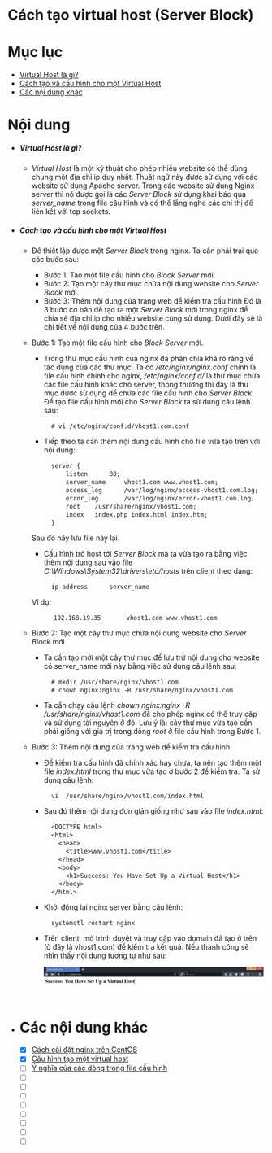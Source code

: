 # Cách tạo virtual host (Server Block)


# Mục lục

- [Virtual Host là gì?](#virtual-host)
- [Cách tạo và cấu hình cho một Virtual Host](#configure)
- [Các nội dung khác](#content-others)


# Nội dung

- ##### <a name="virtual-host">Virtual Host là gì?</a>
	
	+ *Virtual Host* là một kỹ thuật cho phép nhiều website có thể dùng chung một địa chỉ ip duy nhất. Thuật ngữ này được sử dụng với các website sử dụng Apache server. Trong các website sử dụng Nginx server thì nó được gọi là các *Server Block* sử dụng khai báo qua *server_name* trong file cấu hình và có thể lắng nghe các chỉ thị để liên kết với tcp sockets.


- ##### <a name="configure">Cách tạo và cấu hình cho một Virtual Host</a>

	+ Để thiết lập được một *Server Block* trong nginx. Ta cần phải trải qua các bước sau:
		
		* Bước 1: Tạo một file cấu hình cho *Block Server* mới.
		* Bước 2: Tạo một cây thư mục chứa nội dung website cho *Server Block* mới.
		* Bước 3: Thêm nội dung của trang web để kiểm tra cấu hình
	Đó là 3 bước cơ bản để tạo ra một *Server Block* mới trong nginx để chia sẻ địa chỉ ip cho nhiều website cùng sử dụng. Dưới đây sẽ là chi tiết về nội dung của 4 bước trên.



	+ Bước 1: Tạo một file cấu hình cho *Block Server* mới.

		- Trong thư mục cấu hình của nginx đã phân chia khá rõ ràng về tác dụng của các thư mục. Ta có */etc/nginx/nginx.conf* chính là file cấu hình chính cho nginx, */etc/nginx/conf.d/* là thư mục chứa các file cấu hình khác cho server, thông thường thì đây là thư mục được sử dụng để chứa các file cấu hình cho *Server Block*. Để tạo file cấu hình mới cho *Server Block* ta sử dụng câu lệnh sau:

				# vi /etc/nginx/conf.d/vhost1.com.conf

		- Tiếp theo ta cần thêm nội dung cấu hình cho file vừa tạo trên với nội dung:

				server {
					listen		80;
					server_name		vhost1.com www.vhost1.com;
					access_log		/var/log/nginx/access-vhost1.com.log;
					error_log		/var/log/nginx/error-vhost1.com.log;
					root	/usr/share/nginx/vhost1.com;
					index	index.php index.html index.htm;
				}
		Sau đó hãy lưu file này lại.

		- Cấu hình trỏ host tới *Server Block* mà ta vừa tạo ra bằng việc thêm nội dung sau vào file *C:\Windows\System32\drivers\etc/hosts* trên client theo dạng:

				ip-address		server_name

		Ví dụ:

				192.168.19.35 		vhost1.com www.vhost1.com
	
	+ Bước 2: Tạo một cây thư mục chứa nội dung website cho *Server Block* mới.

		- Ta cần tạo mới một cây thư mục để lưu trữ nội dung cho website có server_name mới này bằng việc sử dụng câu lệnh sau:

				# mkdir /usr/share/nginx/vhost1.com
				# chown nginx:nginx -R /usr/share/nginx/vhost1.com
		
		- Ta cần chạy câu lệnh *chown nginx:nginx -R /usr/share/nginx/vhost1.com* để cho phép nginx có thể truy cập và sử dụng tài nguyên ở đó. Lưu ý là: cây thư mục vừa tạo cần phải giống với giá trị trong dòng *root* ở file cấu hình trong Bước 1.

	+ Bước 3: Thêm nội dung của trang web để kiểm tra cấu hình

		- Để kiểm tra cấu hình đã chính xác hay chưa, ta nên tạo thêm một file *index.html* trong thư mục vừa tạo ở bước 2 để kiểm tra. Ta sử dụng câu lệnh:

				vi  /usr/share/nginx/vhost1.com/index.html

		- Sau đó thêm nội dung đơn giản giống như sau vào file *index.html*:
				
				<DOCTYPE html>
				<html>
				  <head>
				    <title>www.vhost1.com</title>
				  </head>
				  <body>
				    <h1>Success: You Have Set Up a Virtual Host</h1>
				  </body>
				</html>

		- Khởi động lại nginx server bằng câu lệnh:

				systemctl restart nginx

		- Trên client, mở trình duyệt và truy cập vào domain đã tạo ở trên (ở đây là vhost1.com) để kiểm tra kết quả. Nếu thành công sẽ nhìn thấy nội dung tương tự như sau:

			![Server Block](../Pictures/Install/sb.png)
- # <a name="content-others">Các nội dung khác</a>
	
	- [X] [Cách cài đặt nginx trên CentOS](../Install/install-nginx.md)
	- [X] [Cấu hình tạo một virtual host](../Configure/create-virtual-host.md)
	- [ ] [Ý nghĩa của các dòng trong file cấu hình](../Configure/mean-configure.md)
	- [ ] [](#)
	- [ ] [](#)
	- [ ] [](#)
	- [ ] [](#)
	- [ ] [](#)
	- [ ] [](#)
	- [ ] [](#)
	- [ ] [](#)